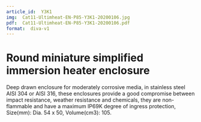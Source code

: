 ```yaml
---
article_id:  Y3K1
img:  Cat11-Ultimheat-EN-P85-Y3K1-20200106.jpg
pdf:  Cat11-Ultimheat-EN-P85-Y3K1-20200106.pdf
format:  diva-v1
---
```


# Round miniature simplified immersion heater enclosure

Deep drawn enclosure for moderately corrosive media, in stainless steel AISI 304 or AISI 316,
these enclosures provide a good compromise between impact resistance, weather resistance 
and chemicals, they are non-flammable and have a maximum IP69K degree of ingress protection,
Size(mm): Dia. 54 x 50, Volume(cm3): 105.
